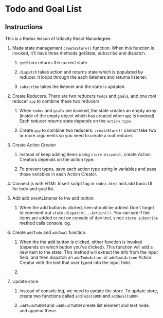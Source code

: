 # Todo and Goal List

## Instructions
This is a Redux lesson of Udacity React Nanodegree.

1. Made state management `createStore()` function.
When this function is invoked, it'll have three methods  getState, subscribe and dispatch.

    1) `getState` returns the current state.

    2) `dispatch` takes action and returns state which is populated by reducer. It loops through the each listeners and returns listener.

    3) `subscribe` takes the listener and the state is updated. 


2. Create Reducers.
There are two reducers `todos` and `goals`, and one root reducer `app` to combine these two reducers.

    1) When `todos` and `goals` are invoked, the state creates an empty array (inside of the empty object which has created when `app` is invoked). Each reducer returns state depends on the `action.type`.

    2) Create `app` to combine two reducers. `createStore()` cannot take two or more arguments so you need to create a root reducer.


3. Create Action Creator
    1) Instead of keep adding items using `store.dispatch`, create Action Creators depends on the action type.

    2) To prevent typos, save each action type string in variables and pass those variables in each Action Creator.


4. Connect js with HTML
Insert script tag in `index.html` and add basic UI for todo and goal list.


5. Add add.eventListener to the add button.
    1) When the add button is clicked, item should be added. Don't forget to comment out `state.dispatch(...Action())`. You can see if the items are added or not on console of dev tool, since `store.subscribe` method calls console.log.


6. Create `addTodo` and `addGoal` function.
    1) When the the add button is clicked, either function is invoked (depends on which button you've clicked). This function will add a new item to the state.
    This method will extract the info from the input field, and then dispatch an `addTodoAction` or `addGoalAction` Action Creator with the text that user typed into the input field.

    2) 


7. Update store
    1) Instead of console.log, we need to update the store. To update store, create two functions called `addTodoToDOM` and `addGoalToDOM`.

    2) `addTodoToDOM` and `addGoalToDOM` create list element and text node, and append these.